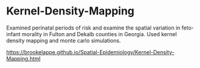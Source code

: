 # Kernel-Density-Mapping

Examined perinatal periods of risk and examine the spatial variation in feto-infant morality in Fulton and Dekalb counties in Georgia.
Used kernel density mapping and monte carlo simulations.

https://brookelappe.github.io/Spatial-Epidemiology/Kernel-Density-Mapping.html
